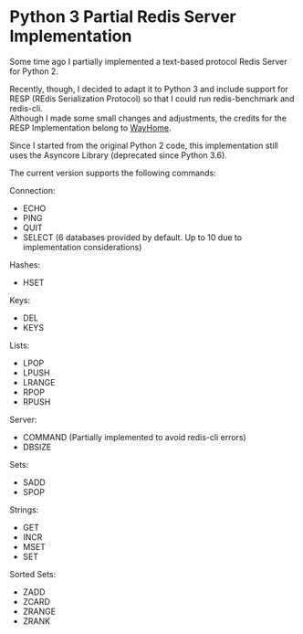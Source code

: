 # Python 3 Partial Redis Server Implementation

Some time ago I partially implemented a text-based protocol Redis Server for Python 2.

Recently, though, I decided to adapt it to Python 3 and include support for RESP (REdis Serialization Protocol) so that I could run redis-benchmark and redis-cli.<br/>Although I made some small changes and adjustments, the credits for the RESP Implementation belong to [WayHome](https://github.com/wayhome/redis_protocol).

Since I started from the original Python 2 code, this implementation still uses the Asyncore Library (deprecated since Python 3.6).

The current version supports the following commands:

Connection:
* ECHO
* PING
* QUIT
* SELECT (6 databases provided by default. Up to 10 due to implementation considerations)

Hashes:
* HSET

Keys:
* DEL
* KEYS

Lists:
* LPOP
* LPUSH
* LRANGE
* RPOP
* RPUSH

Server:
* COMMAND (Partially implemented to avoid redis-cli errors)
* DBSIZE

Sets:
* SADD
* SPOP

Strings:
* GET
* INCR
* MSET
* SET

Sorted Sets:
* ZADD
* ZCARD
* ZRANGE
* ZRANK